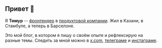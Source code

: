 ## Привет 👋

Я **Тимур** -- [фронтендер](https://www.linkedin.com/in/nurislamov/) в [продуктовой компании](https://revealbot.com).
Жил в Казани, в Стамбуле, а теперь в Барселоне.

Это мой блог, в котором я пишу о своём опыте и рефлексирую на разные темы.
Следить за мной можно в [x.com](https://x.com/tatardev), [телеграме](https://t.me/timurinbarcelona) и [инстаграме](https://instagram.com/the_fa11).
